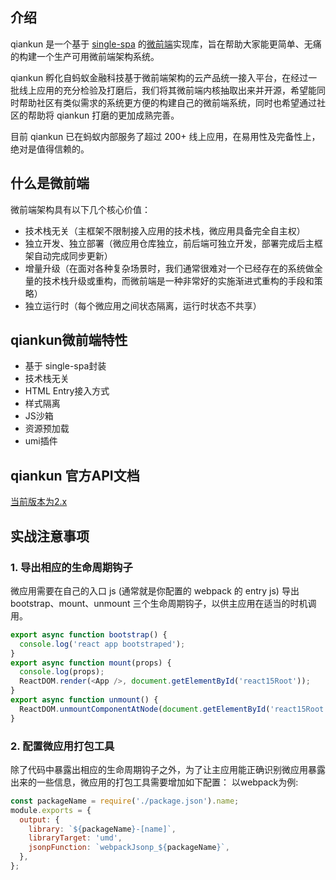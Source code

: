 ## 介绍
qiankun 是一个基于 [single-spa](https://github.com/single-spa/single-spa) 的[微前端](https://micro-frontends.org/)实现库，旨在帮助大家能更简单、无痛的构建一个生产可用微前端架构系统。

qiankun 孵化自蚂蚁金融科技基于微前端架构的云产品统一接入平台，在经过一批线上应用的充分检验及打磨后，我们将其微前端内核抽取出来并开源，希望能同时帮助社区有类似需求的系统更方便的构建自己的微前端系统，同时也希望通过社区的帮助将 qiankun 打磨的更加成熟完善。

目前 qiankun 已在蚂蚁内部服务了超过 200+ 线上应用，在易用性及完备性上，绝对是值得信赖的。

## 什么是微前端
微前端架构具有以下几个核心价值：
- 技术栈无关（主框架不限制接入应用的技术栈，微应用具备完全自主权）
- 独立开发、独立部署（微应用仓库独立，前后端可独立开发，部署完成后主框架自动完成同步更新）
- 增量升级（在面对各种复杂场景时，我们通常很难对一个已经存在的系统做全量的技术栈升级或重构，而微前端是一种非常好的实施渐进式重构的手段和策略）
- 独立运行时（每个微应用之间状态隔离，运行时状态不共享）

 ## qiankun微前端特性
 - 基于 single-spa封装
 - 技术栈无关
 - HTML Entry接入方式
 - 样式隔离
 - JS沙箱
 - 资源预加载
 - umi插件

## qiankun 官方API文档
[当前版本为2.x](https://qiankun.umijs.org/zh/api) 


## 实战注意事项

### 1. 导出相应的生命周期钩子

微应用需要在自己的入口 js (通常就是你配置的 webpack 的 entry js) 导出 bootstrap、mount、unmount 三个生命周期钩子，以供主应用在适当的时机调用。

```javascript
export async function bootstrap() {
  console.log('react app bootstraped');
}
export async function mount(props) {
  console.log(props);
  ReactDOM.render(<App />, document.getElementById('react15Root'));
}
export async function unmount() {
  ReactDOM.unmountComponentAtNode(document.getElementById('react15Root'));
}
```

### 2. 配置微应用打包工具

除了代码中暴露出相应的生命周期钩子之外，为了让主应用能正确识别微应用暴露出来的一些信息，微应用的打包工具需要增加如下配置：
以webpack为例:
```javascript
const packageName = require('./package.json').name;
module.exports = {
  output: {
    library: `${packageName}-[name]`,
    libraryTarget: 'umd',
    jsonpFunction: `webpackJsonp_${packageName}`,
  },
};
```

